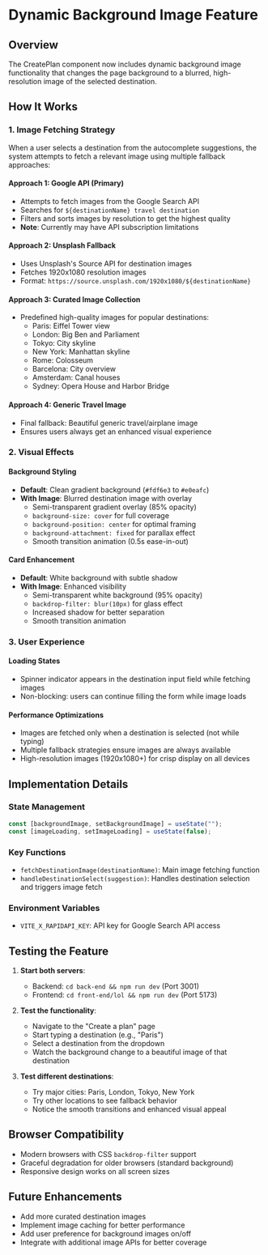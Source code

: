 # Dynamic Background Image Feature

## Overview
The CreatePlan component now includes dynamic background image functionality that changes the page background to a blurred, high-resolution image of the selected destination.

## How It Works

### 1. Image Fetching Strategy
When a user selects a destination from the autocomplete suggestions, the system attempts to fetch a relevant image using multiple fallback approaches:

#### Approach 1: Google API (Primary)
- Attempts to fetch images from the Google Search API
- Searches for `${destinationName} travel destination`
- Filters and sorts images by resolution to get the highest quality
- **Note**: Currently may have API subscription limitations

#### Approach 2: Unsplash Fallback
- Uses Unsplash's Source API for destination images
- Fetches 1920x1080 resolution images
- Format: `https://source.unsplash.com/1920x1080/${destinationName}`

#### Approach 3: Curated Image Collection
- Predefined high-quality images for popular destinations:
  - Paris: Eiffel Tower view
  - London: Big Ben and Parliament
  - Tokyo: City skyline
  - New York: Manhattan skyline
  - Rome: Colosseum
  - Barcelona: City overview
  - Amsterdam: Canal houses
  - Sydney: Opera House and Harbor Bridge

#### Approach 4: Generic Travel Image
- Final fallback: Beautiful generic travel/airplane image
- Ensures users always get an enhanced visual experience

### 2. Visual Effects

#### Background Styling
- **Default**: Clean gradient background (`#fdf6e3` to `#e0eafc`)
- **With Image**: Blurred destination image with overlay
  - Semi-transparent gradient overlay (85% opacity)
  - `background-size: cover` for full coverage
  - `background-position: center` for optimal framing
  - `background-attachment: fixed` for parallax effect
  - Smooth transition animation (0.5s ease-in-out)

#### Card Enhancement
- **Default**: White background with subtle shadow
- **With Image**: Enhanced visibility
  - Semi-transparent white background (95% opacity)
  - `backdrop-filter: blur(10px)` for glass effect
  - Increased shadow for better separation
  - Smooth transition animation

### 3. User Experience

#### Loading States
- Spinner indicator appears in the destination input field while fetching images
- Non-blocking: users can continue filling the form while image loads

#### Performance Optimizations
- Images are fetched only when a destination is selected (not while typing)
- Multiple fallback strategies ensure images are always available
- High-resolution images (1920x1080+) for crisp display on all devices

## Implementation Details

### State Management
```jsx
const [backgroundImage, setBackgroundImage] = useState("");
const [imageLoading, setImageLoading] = useState(false);
```

### Key Functions
- `fetchDestinationImage(destinationName)`: Main image fetching function
- `handleDestinationSelect(suggestion)`: Handles destination selection and triggers image fetch

### Environment Variables
- `VITE_X_RAPIDAPI_KEY`: API key for Google Search API access

## Testing the Feature

1. **Start both servers**:
   - Backend: `cd back-end && npm run dev` (Port 3001)
   - Frontend: `cd front-end/lol && npm run dev` (Port 5173)

2. **Test the functionality**:
   - Navigate to the "Create a plan" page
   - Start typing a destination (e.g., "Paris")
   - Select a destination from the dropdown
   - Watch the background change to a beautiful image of that destination

3. **Test different destinations**:
   - Try major cities: Paris, London, Tokyo, New York
   - Try other locations to see fallback behavior
   - Notice the smooth transitions and enhanced visual appeal

## Browser Compatibility
- Modern browsers with CSS `backdrop-filter` support
- Graceful degradation for older browsers (standard background)
- Responsive design works on all screen sizes

## Future Enhancements
- Add more curated destination images
- Implement image caching for better performance
- Add user preference for background images on/off
- Integrate with additional image APIs for better coverage
